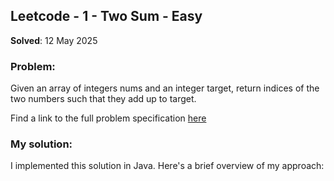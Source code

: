 ## Leetcode - 1 - Two Sum - Easy

**Solved**: 12 May 2025

### Problem:

Given an array of integers nums and an integer target, return indices of the two numbers such that they add up to target.



Find a link to the full problem specification [here](https://leetcode.com/problems/two-sum/description/)

### My solution:

I implemented this solution in Java. Here's a brief overview of my approach:
